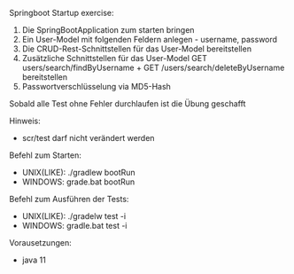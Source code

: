 Springboot Startup exercise:

1. Die SpringBootApplication zum starten bringen 
2. Ein User-Model mit folgenden Feldern anlegen  - username, password
3. Die CRUD-Rest-Schnittstellen  für das User-Model bereitstellen
4. Zusätzliche Schnittstellen für das User-Model GET users/search/findByUsername + GET /users/search/deleteByUsername bereitstellen
5. Passwortverschlüsselung via MD5-Hash

Sobald alle Test ohne Fehler durchlaufen ist die Übung geschafft

Hinweis:
- scr/test darf nicht verändert werden

Befehl zum Starten:
- UNIX(LIKE): ./gradlew bootRun
- WINDOWS: grade.bat bootRun

Befehl zum Ausführen der Tests:
- UNIX(LIKE): ./gradelw test -i
- WINDOWS: gradle.bat test -i

Vorausetzungen:
- java 11
